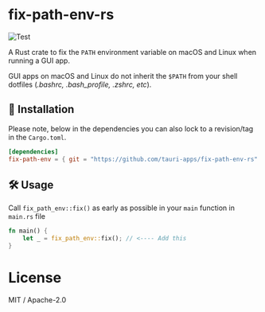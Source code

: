 # fix-path-env-rs

![Test](https://github.com/tauri-apps/fix-path-env-rs/workflows/Test/badge.svg)

A Rust crate to fix the `PATH` environment variable on macOS and Linux when
running a GUI app.

GUI apps on macOS and Linux do not inherit the `$PATH` from your shell dotfiles
(_.bashrc, .bash_profile, .zshrc, etc_).

## 🚀 Installation

Please note, below in the dependencies you can also lock to a revision/tag in
the `Cargo.toml`.

```toml
[dependencies]
fix-path-env = { git = "https://github.com/tauri-apps/fix-path-env-rs" }
```

## 🛠️ Usage

Call `fix_path_env::fix()` as early as possible in your `main` function in
`main.rs` file

```rust
fn main() {
    let _ = fix_path_env::fix(); // <---- Add this
}
```

# License

MIT / Apache-2.0
